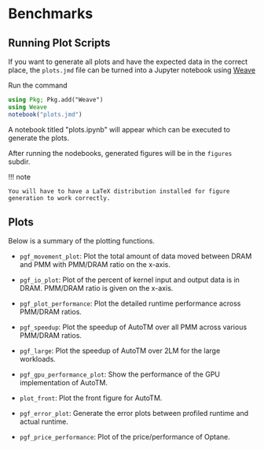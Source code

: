 # Benchmarks

## Running Plot Scripts

If you want to generate all plots and have the expected data in the correct place, the
`plots.jmd` file can be turned into a Jupyter notebook using [Weave](https://github.com/JunoLab/Weave.jl)

Run the command
```julia
using Pkg; Pkg.add("Weave")
using Weave
notebook("plots.jmd")
```
A notebook titled "plots.ipynb" will appear which can be executed to generate the plots.

After running the nodebooks, generated figures will be in the `figures` subdir.

!!! note

    You will have to have a LaTeX distribution installed for figure generation to work correctly. 

## Plots

Below is a summary of the plotting functions.

* `pgf_movement_plot`: Plot the total amount of data moved between DRAM and PMM with PMM/DRAM
    ratio on the x-axis.

* `pgf_io_plot`: Plot of the percent of kernel input and output data is in DRAM. PMM/DRAM
    ratio is given on the x-axis.

* `pgf_plot_performance`: Plot the detailed runtime performance across PMM/DRAM ratios.

* `pgf_speedup`: Plot the speedup of AutoTM over all PMM across various PMM/DRAM ratios.

* `pgf_large`: Plot the speedup of AutoTM over 2LM for the large workloads.

* `pgf_gpu_performance_plot`: Show the performance of the GPU implementation of AutoTM.

* `plot_front`: Plot the front figure for AutoTM.

* `pgf_error_plot`: Generate the error plots between profiled runtime and actual runtime.

* `pgf_price_performance`: Plot of the price/performance of Optane.
